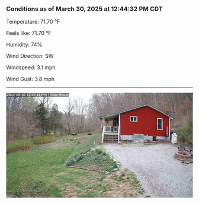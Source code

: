 ### Conditions as of March 30, 2025 at 12:44:32 PM CDT 

Temperature: 71.70 &deg;F

Feels like: 71.70 &deg;F

Humidity: 74%

Wind Direction: SW

Windspeed: 3.1 mph

Wind Gust: 3.8 mph

---

<img src="./images/latest.jpeg"/>

